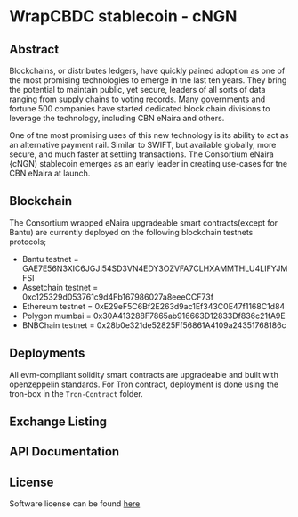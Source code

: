 # WrapCBDC stablecoin - cNGN
## Abstract
Blockchains, or distributes ledgers, have quickly pained adoption as one of the most promising technologies to emerge in tne last ten years. They bring the potential to maintain public, yet secure, leaders of all sorts of data ranging from supply chains to voting records. Many governments and fortune 500 companies have started dedicated block chain divisions to leverage the technology, including CBN eNaira and others.

One of tne most promising uses of this new technology is its ability to act as an alternative payment rail. Similar to SWIFT, but available globally, more secure, and much faster at settling transactions. The Consortium eNaira {cNGN) stablecoin emerges as an early leader in creating use-cases for tne CBN eNaira at launch.

## Blockchain
The Consortium wrapped eNaira upgradeable smart contracts(except for Bantu) are currently deployed on the following blockchain testnets protocols;
- Bantu testnet = GAE7E56N3XIC6JGJI54SD3VN4EDY3OZVFA7CLHXAMMTHLU4LIFYJMFSI
- Assetchain testnet = 0xc125329d053761c9d4Fb167986027a8eeeCCF73f
- Ethereum testnet = 0xE29eF5C6Bf2E263d9ac1Ef343C0E47f1168C1d84
- Polygon mumbai = 0x30A413288F7865ab916663D12833Df836c21fA9E
- BNBChain testnet = 0x28b0e321de52825Ff56861A4109a24351768186c

## Deployments
All evm-compliant solidity smart contracts are upgradeable and built with openzeppelin standards. For Tron contract, deployment is done using the tron-box in the `Tron-Contract` folder.

## Exchange Listing

## API Documentation

## License
Software license can be found [here](https://github.com/ConvexityTeam/wrapcbdc/blob/main/LICENSE)

